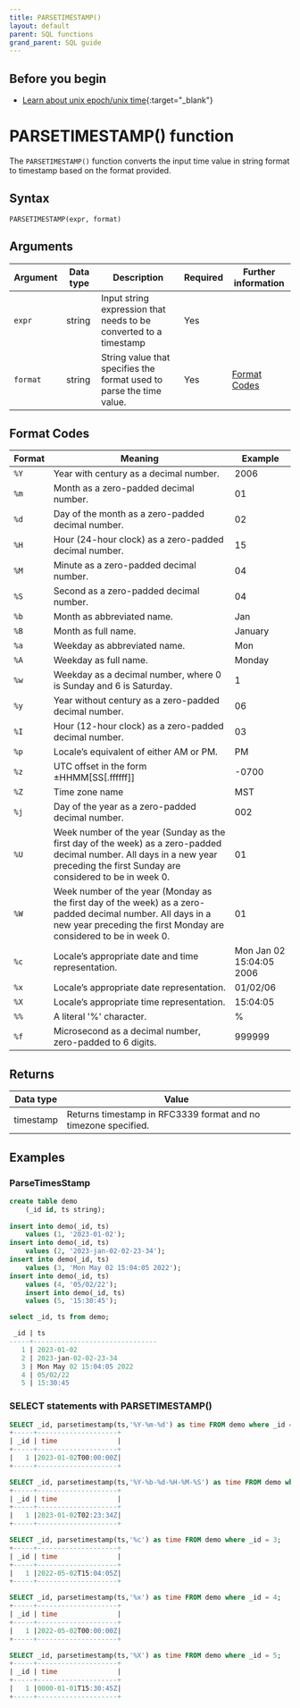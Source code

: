 ```yaml
---
title: PARSETIMESTAMP()
layout: default
parent: SQL functions
grand_parent: SQL guide
---
```

## Before you begin
* [Learn about unix epoch/unix time](https://en.wikipedia.org/wiki/Unix_time){:target="_blank"}

# PARSETIMESTAMP() function

The `PARSETIMESTAMP()` function converts the input time value in string format to timestamp based on the format provided.

## Syntax

```
PARSETIMESTAMP(expr, format)
```

## Arguments

| Argument | Data type | Description | Required | Further information |
|---|---|---|---|---|
| `expr`   | string | Input string expression that needs to be converted to a timestamp | Yes |
| `format` | string | String value that specifies the format used to parse the time value. | Yes | [Format Codes](#format-codes) |


## Format Codes

| Format | Meaning| Example|
|---|---|---|
| `%Y` | Year with century as a decimal number. | 2006|
| `%m` | Month as a zero-padded decimal number. | 01 |
| `%d` | Day of the month as a zero-padded decimal number.| 02 |
| `%H` | Hour (24-hour clock) as a zero-padded decimal number.| 15 |
| `%M` | Minute as a zero-padded decimal number.| 04 |
| `%S` | Second as a zero-padded decimal number.| 04 |
| `%b` | Month as abbreviated name.| Jan |
| `%B` | Month as full name.| January |
| `%a` | Weekday as abbreviated name.| Mon |
| `%A` | Weekday as full name.| Monday |
| `%w` | Weekday as a decimal number, where 0 is Sunday and 6 is Saturday.| 1 |
| `%y` | Year without century as a zero-padded decimal number.| 06 |
| `%I` | Hour (12-hour clock) as a zero-padded decimal number.| 03 |
| `%p` | Locale’s equivalent of either AM or PM.| PM |
| `%z` | UTC offset in the form ±HHMM[SS[.ffffff]]| -0700 |
| `%Z` | Time zone name| MST |
| `%j` | Day of the year as a zero-padded decimal number.| 002 |
| `%U` | Week number of the year (Sunday as the first day of the week) as a zero-padded decimal number. All days in a new year preceding the first Sunday are considered to be in week 0.| 01 |
| `%W` | Week number of the year (Monday as the first day of the week) as a zero-padded decimal number. All days in a new year preceding the first Monday are considered to be in week 0.| 01 |
| `%c` | Locale’s appropriate date and time representation.| Mon Jan 02 15:04:05 2006 |
| `%x` | Locale’s appropriate date representation.| 01/02/06 |
| `%X` | Locale’s appropriate time representation.| 15:04:05 |
| `%%` | A literal '%' character.| % |
| `%f` | Microsecond as a decimal number, zero-padded to 6 digits.| 999999 |


## Returns

| Data type | Value |
|---|---|
| timestamp | Returns timestamp in RFC3339 format and no timezone specified. |


## Examples

### ParseTimesStamp
```sql
create table demo
    (_id id, ts string);
  
insert into demo(_id, ts)
    values (1, '2023-01-02');
insert into demo(_id, ts)
    values (2, '2023-jan-02-02-23-34');    
insert into demo(_id, ts)
    values (3, 'Mon May 02 15:04:05 2022');
insert into demo(_id, ts)
    values (4, '05/02/22');
    insert into demo(_id, ts)
    values (5, '15:30:45');

select _id, ts from demo;

 _id | ts                            
-----+-------------------------------
   1 | 2023-01-02
   2 | 2023-jan-02-02-23-34
   3 | Mon May 02 15:04:05 2022
   4 | 05/02/22
   5 | 15:30:45
```

### SELECT statements with PARSETIMESTAMP()
```sql
SELECT _id, parsetimestamp(ts,'%Y-%m-%d') as time FROM demo where _id = 1;
+-----+--------------------+
| _id | time               |
+-----+--------------------+
|   1 |2023-01-02T00:00:00Z|
+-----+--------------------+
```

```sql
SELECT _id, parsetimestamp(ts,'%Y-%b-%d-%H-%M-%S') as time FROM demo where _id = 2;
+-----+--------------------+
| _id | time               |
+-----+--------------------+
|   1 |2023-01-02T02:23:34Z|
+-----+--------------------+
```

```sql
SELECT _id, parsetimestamp(ts,'%c') as time FROM demo where _id = 3;
+-----+--------------------+
| _id | time               |
+-----+--------------------+
|   1 |2022-05-02T15:04:05Z|
+-----+--------------------+
```

```sql
SELECT _id, parsetimestamp(ts,'%x') as time FROM demo where _id = 4;
+-----+--------------------+
| _id | time               |
+-----+--------------------+
|   1 |2022-05-02T00:00:00Z|
+-----+--------------------+
```

```sql
SELECT _id, parsetimestamp(ts,'%X') as time FROM demo where _id = 5;
+-----+--------------------+
| _id | time               |
+-----+--------------------+
|   1 |0000-01-01T15:30:45Z|
+-----+--------------------+
```
